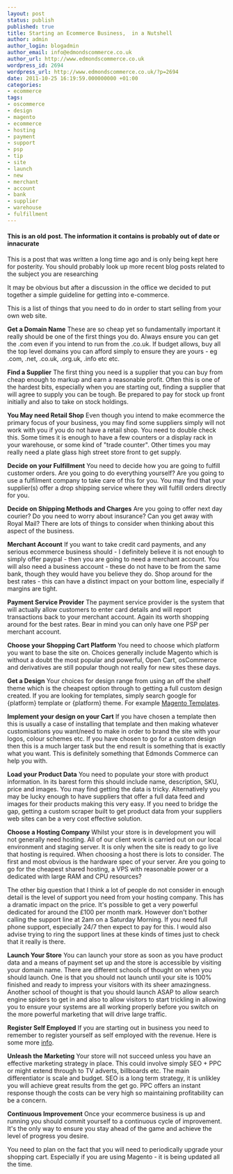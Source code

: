 ```yaml
---
layout: post
status: publish
published: true
title: Starting an Ecommerce Business,  in a Nutshell
author: admin
author_login: blogadmin
author_email: info@edmondscommerce.co.uk
author_url: http://www.edmondscommerce.co.uk
wordpress_id: 2694
wordpress_url: http://www.edmondscommerce.co.uk/?p=2694
date: 2011-10-25 16:19:59.000000000 +01:00
categories:
- ecommerce
tags:
- oscommerce
- design
- magento
- ecommerce
- hosting
- payment
- support
- psp
- tip
- site
- launch
- new
- merchant
- account
- bank
- supplier
- warehouse
- fulfillment
---
```

<div class="oldpost"><h4>This is an old post. The information it contains is probably out of date or innacurate</h4>
<p>
This is a post that was written a long time ago and is only being kept here for posterity.
You should probably look up more recent blog posts related to the subject you are researching
</p>
</div>
It may be obvious but after a discussion in the office we decided to put together a simple guideline for getting into e-commerce.

This is a list of things that you need to do in order to start selling from your own web site.

<b>Get a Domain Name</b>
These are so cheap yet so fundamentally important it really should be one of the first things you do. Always ensure you can get the .com even if you intend to run from the .co.uk. If budget allows, buy all the top level domains you can afford simply to ensure they are yours - eg .com, .net, .co.uk, .org.uk, .info etc etc.

<b>Find a Supplier</b>
The first thing you need is a supplier that you can buy from cheap enough to markup and earn a reasonable profit. Often this is one of the hardest bits, especially when you are starting out, finding a supplier that will agree to supply you can be tough. Be prepared to pay for stock up front initially and also to take on stock holdings.

<b>You May need Retail Shop</b>
Even though you intend to make ecommerce the primary focus of your business, you may find some suppliers simply will not work with you if you do not have a retail shop. You need to double check this. Some times it is enough to have a few counters or a display rack in your warehouse, or some kind of "trade counter". Other times you may really need a plate glass high street store front to get supply.

<b>Decide on your Fulfillment</b>
You need to decide how you are going to fulfill customer orders. Are you going to do everything yourself? Are you going to use a fulfilment company to take care of this for you. You may find that your supplier(s) offer a drop shipping service where they will fulfill orders directly for you.

<b>Decide on Shipping Methods and Charges</b>
Are you going to offer next day courier? Do you need to worry about insurance? Can you get away with Royal Mail? There are lots of things to consider when thinking about this aspect of the business.

<b>Merchant Account</b>
If you want to take credit card payments, and any serious ecommerce business should - I definitely believe it is not enough to simply offer paypal - then you are going to need a merchant account. You will also need a business account - these do not have to be from the same bank, though they would have you believe they do. Shop around for the best rates - this can have a distinct impact on your bottom line, especially if margins are tight.

<b>Payment Service Provider</b>
The payment service provider is the system that will actually allow customers to enter card details and will report transactions back to your merchant account. Again its worth shopping around for the best rates. Bear in mind you can only have one PSP per merchant account.

<b>Choose your Shopping Cart Platform</b>
You need to choose which platform you want to base the site on. Choices generally include Magento which is without a doubt the most popular and powerful, Open Cart, osCommerce and derivatives are still popular though not really for new sites these days.

<b>Get a Design</b>
Your choices for design range from using an off the shelf theme which is the cheapest option through to getting a full custom design created. If you are looking for templates, simply search google for {platform} template or {platform} theme. For example <a href="http://www.google.co.uk/search?gcx=c&sourceid=chrome&client=ubuntu&channel=cs&ie=UTF-8&q=magento+templates">Magento Templates</a>.

<b>Implement your design on your Cart</b>
If you have chosen a template then this is usually a case of installing that template and then making whatever customisations you want/need to make in order to brand the site with your logos, colour schemes etc. If you have chosen to go for a custom design then this is a much larger task but the end result is something that is exactly what you want. This is definitely something that Edmonds Commerce can help you with.

<b>Load your Product Data</b>
You need to populate your store with product information. In its barest form this should include name, description, SKU, price and images. You may find getting the data is tricky. Alternatively you may be lucky enough to have suppliers that offer a full data feed and images for their products making this very easy. If you need to bridge the gap, getting a custom scraper built to get product data from your suppliers web sites can be a very cost effective solution.

<b>Choose a Hosting Company</b>
Whilst your store is in development you will not generally need hosting. All of our client work is carried out on our local environment and staging server. It is only when the site is ready to go live that hosting is required. When choosing a host there is lots to consider. The first and most obvious is the hardware spec of your server. Are you going to go for the cheapest shared hosting, a VPS with reasonable power or a dedicated with large RAM and CPU resources?

The other big question that I think a lot of people do not consider in enough detail is the level of support you need from your hosting company. This has a dramatic impact on the price. It's possible to get a very powerful dedicated for around the £100 per month mark. However don't bother calling the support line at 2am on a Saturday Morning. If you need full phone support, especially 24/7 then expect to pay for this. I would also advise trying to ring the support lines at these kinds of times just to check that it really is there.

<b>Launch Your Store</b>
You can launch your store as soon as you have product data and a means of payment set up and the store is accessible by visiting your domain name. There are different schools of thought on when you should launch. One is that you should not launch until your site is 100% finished and ready to impress your visitors with its sheer amazingness. Another school of thought is that you should launch ASAP to allow search engine spiders to get in and also to allow visitors to start trickling in allowing you to ensure your systems are all working properly before you switch on the more powerful marketing that will drive large traffic. 

<b>Register Self Employed</b>
If you are starting out in business you need to remember to register yourself as self employed with the revenue. Here is some more <a href="http://www.hmrc.gov.uk/selfemployed/register-selfemp.htm">info</a>.

<b>Unleash the Marketing</b>
Your store will not succeed unless you have an effective marketing strategy in place. This could involve simply SEO + PPC or might extend through to TV adverts, billboards etc. The main differentiator is scale and budget. SEO is a long term strategy, it is unlikley you will achieve great results from the get go. PPC offers an instant response though the costs can be very high so maintaining profitability can be a concern.

<b>Continuous Improvement</b>
Once your ecommerce business is up and running you should commit yourself to a continuous cycle of improvement. It's the only way to ensure you stay ahead of the game and achieve the level of progress you desire.

You need to plan on the fact that you will need to periodically upgrade your shopping cart. Especially if you are using Magento - it is being updated all the time. 
